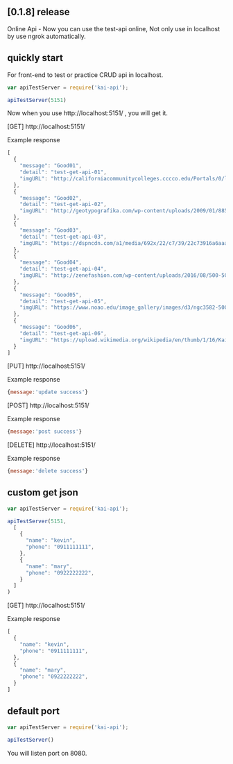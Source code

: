 ## [0.1.8] release
Online Api - Now you can use the test-api online, Not only use in localhost by use ngrok automatically.

## quickly start

For front-end to test or practice CRUD api in localhost.
```javascript
var apiTestServer = require('kai-api');

apiTestServer(5151)
```

Now when you use http://localhost:5151/ , you will get it.

[GET] http://localhost:5151/

Example response
```javascript
[
  {
    "message": "Good01",
    "detail": "test-get-api-01",
    "imgURL": "http://californiacommunitycolleges.cccco.edu/Portals/0/logos/ccc_logo_no_text_bw.jpg"
  },
  {
    "message": "Good02",
    "detail": "test-get-api-02",
    "imgURL": "http://geotypografika.com/wp-content/uploads/2009/01/8851-500-500.jpg"
  },
  {
    "message": "Good03",
    "detail": "test-get-api-03",
    "imgURL": "https://dspncdn.com/a1/media/692x/22/c7/39/22c73916a6aaa2672e7d85a386911e61.jpg"
  },
  {
    "message": "Good04",
    "detail": "test-get-api-04",
    "imgURL": "http://zenefashion.com/wp-content/uploads/2016/08/500-500-88.jpg"
  },
  {
    "message": "Good05",
    "detail": "test-get-api-05",
    "imgURL": "https://www.noao.edu/image_gallery/images/d3/ngc3582-500.jpg"
  },
  {
    "message": "Good06",
    "detail": "test-get-api-06",
    "imgURL": "https://upload.wikimedia.org/wikipedia/en/thumb/1/16/Kaizer_Chiefs_logo.svg/500px-Kaizer_Chiefs_logo.svg.png"
  }
]

```

[PUT] http://localhost:5151/

Example response
```javascript
{message:'update success'}
```

[POST] http://localhost:5151/

Example response
```javascript
{message:'post success'}
```

[DELETE] http://localhost:5151/

Example response
```javascript
{message:'delete success'}
```


## custom get json

```javascript
var apiTestServer = require('kai-api');

apiTestServer(5151,
  [
    {
      "name": "kevin",
      "phone": "0911111111",
    },
    {
      "name": "mary",
      "phone": "0922222222",
    }
  ]
)
```

[GET] http://localhost:5151/

Example response
```javascript
[
  {
    "name": "kevin",
    "phone": "0911111111",
  },
  {
    "name": "mary",
    "phone": "0922222222",
  }
]
```


## default port
```javascript
var apiTestServer = require('kai-api');

apiTestServer()
```
You will listen port on 8080.